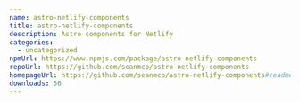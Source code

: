 ```yaml
---
name: astro-netlify-components
title: astro-netlify-components
description: Astro components for Netlify
categories:
  - uncategorized
npmUrl: https://www.npmjs.com/package/astro-netlify-components
repoUrl: https://github.com/seanmcp/astro-netlify-components
homepageUrl: https://github.com/seanmcp/astro-netlify-components#readme
downloads: 56
---
```

